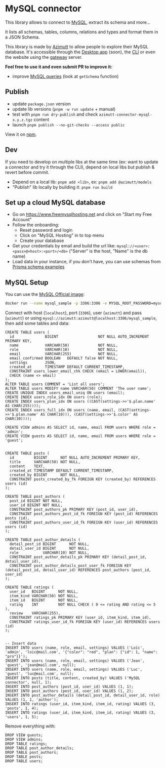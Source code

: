 # MySQL connector

This library allows to connect to [MySQL](https://www.mysql.com), extract its schema and more...

It lists all schemas, tables, columns, relations and types and format them in a JSON Schema.

This library is made by [Azimutt](https://azimutt.app) to allow people to explore their MySQL database.
It's accessible through the [Desktop app](../../desktop) (soon), the [CLI](https://www.npmjs.com/package/azimutt) or even the website using the [gateway](../../gateway) server.

**Feel free to use it and even submit PR to improve it:**

- improve [MySQL queries](./src/mysql.ts) (look at `getSchema` function)

## Publish

- update `package.json` version
- update lib versions (`pnpm -w run update` + manual)
- test with `pnpm run dry-publish` and check `azimutt-connector-mysql-x.y.z.tgz` content
- launch `pnpm publish --no-git-checks --access public`

View it on [npm](https://www.npmjs.com/package/@azimutt/connector-mysql).

## Dev

If you need to develop on multiple libs at the same time (ex: want to update a connector and try it through the CLI), depend on local libs but publish & revert before commit.

- Depend on a local lib: `pnpm add <lib>`, ex: `pnpm add @azimutt/models`
- "Publish" lib locally by building it: `pnpm run build`

## Set up a cloud MySQL database

- Go on https://www.freemysqlhosting.net and click on "Start my Free Account"
- Follow the onboarding:
  - Reset password and login
  - Click on "MySQL Hosting" in to top menu
  - Create your database
- Get your credentials by email and build the url like: `mysql://<user>:<pass>@<host>:<port>/<db>` ("Server" is the host, "Name" is the db name)
- Load data in your instance, if you don't have, you can use schemas from [Prisma schema examples](https://github.com/prisma/database-schema-examples/blob/main/mysql)

## MySQL Setup

You can use the [MySQL Official image](https://hub.docker.com/_/mysql):

```bash
docker run --name mysql_sample -p 3306:3306 -e MYSQL_ROOT_PASSWORD=mysql -e MYSQL_USER=azimutt -e MYSQL_PASSWORD=azimutt -e MYSQL_DATABASE=mysql_sample mysql:latest
```

Connect with host (`localhost`), port (`3306`), user (`azimutt`) and pass (`azimutt`) or using `mysql://azimutt:azimutt@localhost:3306/mysql_sample`, then add some tables and data:

```mysql
CREATE TABLE users (
  id              BIGINT                  NOT NULL AUTO_INCREMENT PRIMARY KEY,
  name            VARCHAR(50)             NOT NULL,
  role            VARCHAR(10)             NOT NULL,
  email           VARCHAR(255)            NOT NULL,
  email_confirmed BOOLEAN   DEFAULT false NOT NULL,
  settings        JSON,
  created_at      TIMESTAMP DEFAULT CURRENT_TIMESTAMP,
  CONSTRAINT users_lower_email_chk CHECK (email = LOWER(email)),
  CHECK (name <> email)
);
ALTER TABLE users COMMENT = 'List all users';
ALTER TABLE users MODIFY name VARCHAR(50) COMMENT 'The user name';
CREATE UNIQUE INDEX users_email_uniq ON users (email);
CREATE INDEX users_role_idx ON users (role);
CREATE INDEX users_plan_idx ON users ((CAST(settings->>'$.plan.name' AS CHAR(255))));
CREATE INDEX users_full_idx ON users (name, email, (CAST(settings->>'$.plan.name' AS CHAR(10))), (CAST(settings->>'$.color' AS CHAR(30))));

CREATE VIEW admins AS SELECT id, name, email FROM users WHERE role = 'admin';
CREATE VIEW guests AS SELECT id, name, email FROM users WHERE role = 'guest';


CREATE TABLE posts (
  id         BIGINT      NOT NULL AUTO_INCREMENT PRIMARY KEY,
  title      VARCHAR(50) NOT NULL,
  content    TEXT,
  created_at TIMESTAMP DEFAULT CURRENT_TIMESTAMP,
  created_by BIGINT      NOT NULL,
  CONSTRAINT posts_created_by_fk FOREIGN KEY (created_by) REFERENCES users (id)
);

CREATE TABLE post_authors (
  post_id BIGINT NOT NULL,
  user_id BIGINT NOT NULL,
  CONSTRAINT post_authors_pk PRIMARY KEY (post_id, user_id),
  CONSTRAINT post_authors_post_id_fk FOREIGN KEY (post_id) REFERENCES posts (id),
  CONSTRAINT post_authors_user_id_fk FOREIGN KEY (user_id) REFERENCES users (id)
);

CREATE TABLE post_author_details (
  detail_post_id BIGINT      NOT NULL,
  detail_user_id BIGINT      NOT NULL,
  role           VARCHAR(10) NOT NULL,
  CONSTRAINT post_author_details_pk PRIMARY KEY (detail_post_id, detail_user_id),
  CONSTRAINT post_author_details_post_user_fk FOREIGN KEY (detail_post_id, detail_user_id) REFERENCES post_authors (post_id, user_id)
);

CREATE TABLE ratings (
  user_id   BIGINT      NOT NULL,
  item_kind VARCHAR(50) NOT NULL,
  item_id   BIGINT      NOT NULL,
  rating    INT         NOT NULL CHECK ( 0 <= rating AND rating <= 5 ),
  review    VARCHAR(255),
  CONSTRAINT ratings_pk PRIMARY KEY (user_id, item_kind, item_id),
  CONSTRAINT ratings_user_id_fk FOREIGN KEY (user_id) REFERENCES users (id)
);


-- Insert data
INSERT INTO users (name, role, email, settings) VALUES ('Loïc', 'admin', 'loic@mail.com', '{"color": "red", "plan": {"id": 1, "name": "pro"}}');
INSERT INTO users (name, role, email, settings) VALUES ('Jean', 'guest', 'jean@mail.com', null);
INSERT INTO users (name, role, email, settings) VALUES ('Luc', 'guest', 'luc@mail.com', null);
INSERT INTO posts (title, content, created_by) VALUES ('MySQL connector', null, 1);
INSERT INTO post_authors (post_id, user_id) VALUES (1, 1);
INSERT INTO post_authors (post_id, user_id) VALUES (1, 2);
INSERT INTO post_author_details (detail_post_id, detail_user_id, role) VALUES (1, 1, 'author');
INSERT INTO ratings (user_id, item_kind, item_id, rating) VALUES (3, 'posts', 1, 4);
INSERT INTO ratings (user_id, item_kind, item_id, rating) VALUES (3, 'users', 1, 5);
```

Remove everything with:

```mysql
DROP VIEW guests;
DROP VIEW admins;
DROP TABLE ratings;
DROP TABLE post_author_details;
DROP TABLE post_authors;
DROP TABLE posts;
DROP TABLE users;
```
